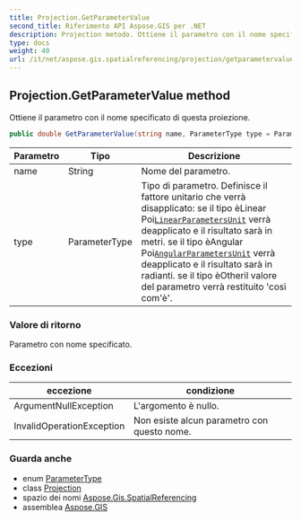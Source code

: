 ```yaml
---
title: Projection.GetParameterValue
second_title: Riferimento API Aspose.GIS per .NET
description: Projection metodo. Ottiene il parametro con il nome specificato di questa proiezione.
type: docs
weight: 40
url: /it/net/aspose.gis.spatialreferencing/projection/getparametervalue/
---
```

## Projection.GetParameterValue method

Ottiene il parametro con il nome specificato di questa proiezione.

```csharp
public double GetParameterValue(string name, ParameterType type = ParameterType.Other)
```

| Parametro | Tipo | Descrizione |
| --- | --- | --- |
| name | String | Nome del parametro. |
| type | ParameterType | Tipo di parametro. Definisce il fattore unitario che verrà disapplicato: se il tipo èLinear Poi[`LinearParametersUnit`](../linearparametersunit/) verrà deapplicato e il risultato sarà in metri. se il tipo èAngular Poi[`AngularParametersUnit`](../angularparametersunit/) verrà deapplicato e il risultato sarà in radianti. se il tipo èOtheril valore del parametro verrà restituito 'così com'è'. |

### Valore di ritorno

Parametro con nome specificato.

### Eccezioni

| eccezione | condizione |
| --- | --- |
| ArgumentNullException | L'argomento è nullo. |
| InvalidOperationException | Non esiste alcun parametro con questo nome. |

### Guarda anche

* enum [ParameterType](../../parametertype/)
* class [Projection](../)
* spazio dei nomi [Aspose.Gis.SpatialReferencing](../../projection/)
* assemblea [Aspose.GIS](../../../)


